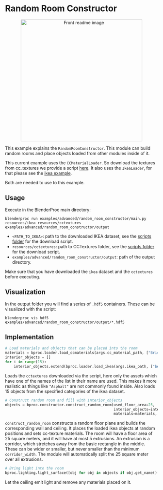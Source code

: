 # Random Room Constructor

<p align="center">
<img src="../../../images/random_room_constructor_rendered_example.jpg" alt="Front readme image" width=400>
</p>

This example explains the `RandomRoomConstructor`. This module can build random rooms and place objects loaded from other modules inside of it.

This current example uses the `CCMaterialLoader`. So download the textures from cc_textures we provide a script [here](../../scripts/download_cc_textures.py).
It also uses the `IkeaLoader`, for that please see the [ikea example](../../datasets/ikea/README.md). 

Both are needed to use to this example.

## Usage

Execute in the BlenderProc main directory:

```
blenderproc run examples/advanced/random_room_constructor/main.py resources/ikea resources/cctextures examples/advanced/random_room_constructor/output
``` 

* `<PATH_TO_IKEA>`: path to the downloaded IKEA dataset, see the [scripts folder](../../scripts) for the download script. 
* `resources/cctextures`: path to CCTextures folder, see the [scripts folder](../../scripts) for the download script.
* `examples/advanced/random_room_constructor/output`: path of the output directory.

Make sure that you have downloaded the `ikea` dataset and the `cctextures` before executing.

## Visualization

In the output folder you will find a series of `.hdf5` containers. These can be visualized with the script:

```
blenderproc vis hdf5 examples/advanced/random_room_constructor/output/*.hdf5
``` 

## Implementation


```python
# Load materials and objects that can be placed into the room
materials = bproc.loader.load_ccmaterials(args.cc_material_path, ["Bricks", "Wood", "Carpet", "Tile", "Marble"])
interior_objects = []
for i in range(15):
    interior_objects.extend(bproc.loader.load_ikea(args.ikea_path, ["bed", "chair", "desk", "bookshelf"]))
```
Loads the `cctextures` downloaded via the script, here only the assets which have one of the names of the list in their name are used. This makes it more realistic as things like `"Asphalt"` are not commonly found inside. Also loads 15 objects from the specified categories of the ikea dataset.

```python
# Construct random room and fill with interior_objects
objects = bproc.constructor.construct_random_room(used_floor_area=25,   
                                                  interior_objects=interior_objects,
                                                  materials=materials, amount_of_extrusions=5)
```

`construct_random_room` constructs a random floor plane and builds the corresponding wall and ceiling. It places the loaded ikea objects at random positions and sets cc-texture materials.
The room will have a floor area of 25 square meters, and it will have at most 5 extrusions. 
An extrusion is a corridor, which stretches away from the basic rectangle in the middle. 
These can be wider or smaller, but never smaller than the minimum `corridor_width`.
The module will automatically split the 25 square meter over all extrusions.

```python
# Bring light into the room
bproc.lighting.light_surface([obj for obj in objects if obj.get_name() == "Ceiling"], emission_strength=4.0)
```
Let the ceiling emit light and remove any materials placed on it. 
